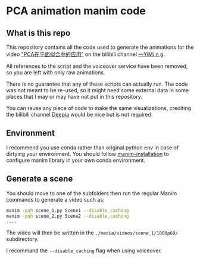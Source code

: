 # PCA animation manim code

## What is this repo

This repository contains all the code used to generate the animations for the video ["PCA在平面拟合中的应用"](https://youtu.be/o_cAOa5fMhE) on the bilibili channel [一YiMi n g](https://space.bilibili.com/496878537?spm_id_from=333.788.0.0).

All references to the script and the voiceover service have been removed, so you are left with only raw animations.

There is no guarantee that any of these scripts can actually run. The code was not meant to be re-used, so it might need some external data in some places that I may or may have not put in this repository.

You can reuse any piece of code to make the same visualizations, crediting the bilibili channel [Deepia](https://space.bilibili.com/496878537?spm_id_from=333.788.0.0) would be nice but is not required.

## Environment

I recommend you use conda rather than original python env in case of dirtying your environment.
You should follow [manim-installation](https://docs.manim.community/en/stable/installation.html) to configure manim library in your own conda environment.

## Generate a scene

You should move to one of the subfolders then run the regular Manim commands to generate a video such as:

```bash
manim -pqh scene_1.py Scene1 --disable_caching
manim -pqh scene_2.py Scene2 --disable_caching
....
```

The video will then be written in the ``./media/videos/scene_1/1080p60/`` subdirectory.

I recommand the ``--disable_caching`` flag when using voiceover.

